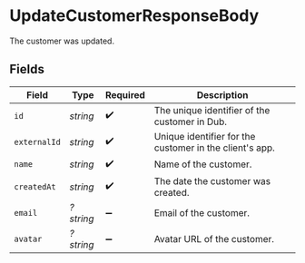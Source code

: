 # UpdateCustomerResponseBody

The customer was updated.


## Fields

| Field                                                   | Type                                                    | Required                                                | Description                                             |
| ------------------------------------------------------- | ------------------------------------------------------- | ------------------------------------------------------- | ------------------------------------------------------- |
| `id`                                                    | *string*                                                | :heavy_check_mark:                                      | The unique identifier of the customer in Dub.           |
| `externalId`                                            | *string*                                                | :heavy_check_mark:                                      | Unique identifier for the customer in the client's app. |
| `name`                                                  | *string*                                                | :heavy_check_mark:                                      | Name of the customer.                                   |
| `createdAt`                                             | *string*                                                | :heavy_check_mark:                                      | The date the customer was created.                      |
| `email`                                                 | *?string*                                               | :heavy_minus_sign:                                      | Email of the customer.                                  |
| `avatar`                                                | *?string*                                               | :heavy_minus_sign:                                      | Avatar URL of the customer.                             |